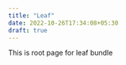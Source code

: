 ```yaml
---
title: "Leaf"
date: 2022-10-26T17:34:08+05:30
draft: true
---
```


This is root page for leaf bundle

